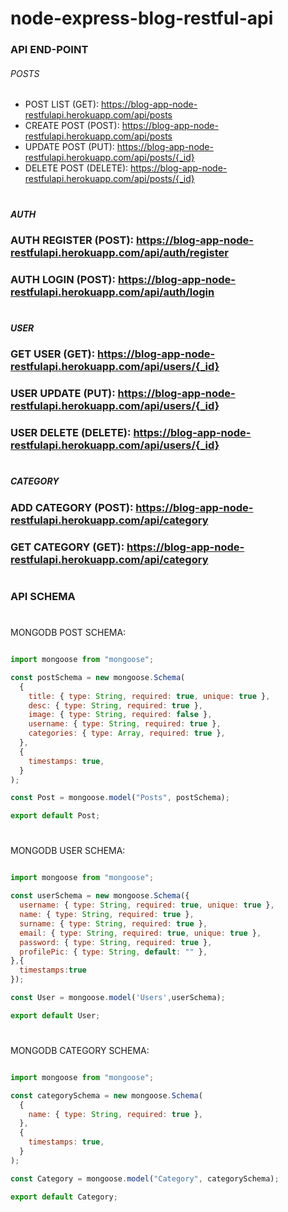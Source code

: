 # node-express-blog-restful-api

### API END-POINT

###### POSTS
- POST LIST (GET): https://blog-app-node-restfulapi.herokuapp.com/api/posts
- CREATE POST (POST): https://blog-app-node-restfulapi.herokuapp.com/api/posts
- UPDATE POST (PUT): https://blog-app-node-restfulapi.herokuapp.com/api/posts/{_id}
- DELETE POST (DELETE): https://blog-app-node-restfulapi.herokuapp.com/api/posts/{_id}
#
#
##### AUTH
### AUTH REGISTER (POST): https://blog-app-node-restfulapi.herokuapp.com/api/auth/register
### AUTH LOGIN (POST): https://blog-app-node-restfulapi.herokuapp.com/api/auth/login
#
#
##### USER
### GET USER (GET): https://blog-app-node-restfulapi.herokuapp.com/api/users/{_id}
### USER UPDATE (PUT): https://blog-app-node-restfulapi.herokuapp.com/api/users/{_id}
### USER DELETE (DELETE): https://blog-app-node-restfulapi.herokuapp.com/api/users/{_id}
#
#
##### CATEGORY
### ADD CATEGORY (POST): https://blog-app-node-restfulapi.herokuapp.com/api/category
### GET CATEGORY (GET): https://blog-app-node-restfulapi.herokuapp.com/api/category
#

### API SCHEMA
#
MONGODB POST SCHEMA:
```javascript

import mongoose from "mongoose";

const postSchema = new mongoose.Schema(
  {
    title: { type: String, required: true, unique: true },
    desc: { type: String, required: true },
    image: { type: String, required: false },
    username: { type: String, required: true },
    categories: { type: Array, required: true },
  },
  {
    timestamps: true,
  }
);

const Post = mongoose.model("Posts", postSchema);

export default Post;
```
#
MONGODB USER SCHEMA:
```javascript

import mongoose from "mongoose";

const userSchema = new mongoose.Schema({
  username: { type: String, required: true, unique: true },
  name: { type: String, required: true },
  surname: { type: String, required: true },
  email: { type: String, required: true, unique: true },
  password: { type: String, required: true },
  profilePic: { type: String, default: "" },
},{
  timestamps:true
});

const User = mongoose.model('Users',userSchema);

export default User;
```
#
MONGODB CATEGORY SCHEMA:
```javascript

import mongoose from "mongoose";

const categorySchema = new mongoose.Schema(
  {
    name: { type: String, required: true },
  },
  {
    timestamps: true,
  }
);

const Category = mongoose.model("Category", categorySchema);

export default Category;
```

